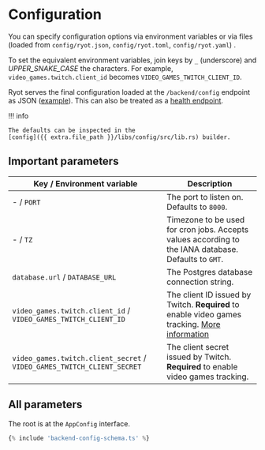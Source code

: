 # Configuration

You can specify configuration options via environment variables or via files (loaded from
`config/ryot.json`, `config/ryot.toml`, `config/ryot.yaml`) .

To set the equivalent environment variables, join keys by `_` (underscore) and
_UPPER_SNAKE_CASE_ the characters. For example, `video_games.twitch.client_id`
becomes `VIDEO_GAMES_TWITCH_CLIENT_ID`.

Ryot serves the final configuration loaded at the `/backend/config` endpoint as JSON
([example](https://ryot.fly.dev/config)). This can also be treated as a [health
endpoint](https://learn.microsoft.com/en-us/azure/architecture/patterns/health-endpoint-monitoring).

!!! info

    The defaults can be inspected in the
    [config]({{ extra.file_path }}/libs/config/src/lib.rs) builder.

## Important parameters

| Key / Environment variable                                              | Description                                                                                                            |
| ----------------------------------------------------------------------- | ---------------------------------------------------------------------------------------------------------------------- |
| - / `PORT`                                                              | The port to listen on. Defaults to `8000`.                                                                             |
| - / `TZ`                                                                | Timezone to be used for cron jobs. Accepts values according to the IANA database. Defaults to `GMT`.                   |
| `database.url` / `DATABASE_URL`                                         | The Postgres database connection string.                                                                               |
| `video_games.twitch.client_id` / `VIDEO_GAMES_TWITCH_CLIENT_ID`         | The client ID issued by Twitch. **Required** to enable video games tracking. [More information](guides/video-games.md) |
| `video_games.twitch.client_secret` / `VIDEO_GAMES_TWITCH_CLIENT_SECRET` | The client secret issued by Twitch. **Required** to enable video games tracking.                                       |

## All parameters

The root is at the `AppConfig` interface.

```ts
{% include 'backend-config-schema.ts' %}
```
